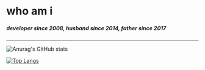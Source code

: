 # who am i
##### _developer since 2008, husband since 2014, father since 2017_

---

![Anurag's GitHub stats](https://github-readme-stats.vercel.app/api?username=diegominetti&show_icons=true)
<br />

[![Top Langs](https://github-readme-stats.vercel.app/api/top-langs/?username=diegominetti)](https://github.com/anuraghazra/github-readme-stats)
